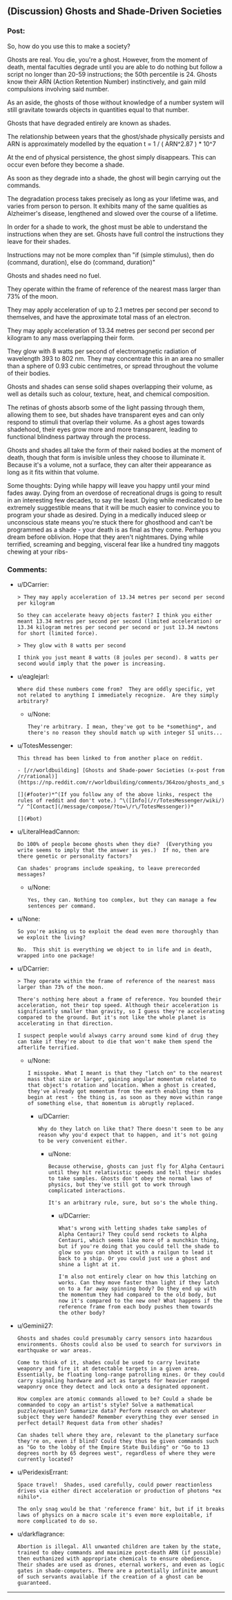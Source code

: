 ## (Discussion) Ghosts and Shade-Driven Societies

### Post:

So, how do you use this to make a society?

Ghosts are real. You die, you're a ghost. However, from the moment of death, mental faculties degrade until you are able to do nothing but follow a script no longer than 20-59 instructions; the 50th percentile is 24. Ghosts know their ARN (Action Retention Number) instinctively, and gain mild compulsions involving said number.

As an aside, the ghosts of those without knowledge of a number system will still gravitate towards objects in quantities equal to that number.

Ghosts that have degraded entirely are known as shades.

The relationship between years that the ghost/shade physically persists and ARN is approximately modelled by the equation t = 1 / ( ARN^2.87 ) * 10^7

At the end of physical persistence, the ghost simply disappears. This can occur even before they become a shade.

As soon as they degrade into a shade, the ghost will begin carrying out the commands.

 The degradation process takes precisely as long as your lifetime was, and varies from person to person. It exhibits many of the same qualities as Alzheimer's disease, lengthened and slowed over the course of a lifetime.

In order for a shade to work, the ghost must be able to understand the instructions when they are set. Ghosts have full control the instructions they leave for their shades.

Instructions may not be more complex than "if (simple stimulus), then do (command, duration), else do (command, duration)"

Ghosts and shades need no fuel.

They operate within the frame of reference of the nearest mass larger than 73% of the moon.

They may apply acceleration of up to 2.1 metres per second per second to themselves, and have the approximate total mass of an electron.

They may apply acceleration of 13.34 metres per second per second per kilogram to any mass overlapping their form.

They glow with 8 watts per second of electromagnetic radiation of wavelength 393 to 802 nm. They may concentrate this in an area no smaller than a sphere of 0.93 cubic centimetres, or spread throughout the volume of their bodies.

Ghosts and shades can sense solid shapes overlapping their volume, as well as details such as colour, texture, heat, and chemical composition.

The retinas of ghosts absorb some of the light passing through them, allowing them to see, but shades have transparent eyes and can only respond to stimuli that overlap their volume. As a ghost ages towards shadehood, their eyes grow more and more transparent, leading to functional blindness partway through the process.

Ghosts and shades all take the form of their naked bodies at the moment of death, though that form is invisible unless they choose to illuminate it. Because it's a volume, not a surface, they can alter their appearance as long as it fits within that volume.

Some thoughts: Dying while happy will leave you happy until your mind fades away. Dying from an overdose of recreational drugs is going to result in an interesting few decades, to say the least. Dying while medicated to be extremely suggestible means that it will be much easier to convince you to program your shade as desired. Dying in a medically induced sleep or unconscious state means you're stuck there for ghosthood and can't be programmed as a shade - your death is as final as they come. Perhaps you dream before oblivion. Hope that they aren't nightmares. Dying while terrified, screaming and begging, visceral fear like a hundred tiny maggots chewing at your ribs-

### Comments:

- u/DCarrier:
  ```
  > They may apply acceleration of 13.34 metres per second per second per kilogram

  So they can accelerate heavy objects faster? I think you either meant 13.34 metres per second per second (limited acceleration) or 13.34 kilogram metres per second per second or just 13.34 newtons for short (limited force).

  > They glow with 8 watts per second

  I think you just meant 8 watts (8 joules per second). 8 watts per second would imply that the power is increasing.
  ```

- u/eaglejarl:
  ```
  Where did these numbers come from?  They are oddly specific, yet not related to anything I immediately recognize.  Are they simply arbitrary?
  ```

  - u/None:
    ```
    They're arbitrary. I mean, they've got to be *something*, and there's no reason they should match up with integer SI units...
    ```

- u/TotesMessenger:
  ```
  This thread has been linked to from another place on reddit.

  - [/r/worldbuilding] [Ghosts and Shade-power Societies (x-post from /r/rational)](https://np.reddit.com/r/worldbuilding/comments/364zoo/ghosts_and_shadepower_societies_xpost_from/)

  [](#footer)*^(If you follow any of the above links, respect the rules of reddit and don't vote.) ^\([Info](/r/TotesMessenger/wiki/) ^/ ^[Contact](/message/compose/?to=\/r\/TotesMessenger))*

  [](#bot)
  ```

- u/LiteralHeadCannon:
  ```
  Do 100% of people become ghosts when they die?  (Everything you write seems to imply that the answer is yes.)  If no, then are there genetic or personality factors?

  Can shades' programs include speaking, to leave prerecorded messages?
  ```

  - u/None:
    ```
    Yes, they can. Nothing too complex, but they can manage a few sentences per command.
    ```

- u/None:
  ```
  So you're asking us to exploit the dead even more thoroughly than we exploit the living?

  No.  This shit is everything we object to in life and in death, wrapped into one package!
  ```

- u/DCarrier:
  ```
  > They operate within the frame of reference of the nearest mass larger than 73% of the moon.

  There's nothing here about a frame of reference. You bounded their acceleration, not their top speed. Although their acceleration is significantly smaller than gravity, so I guess they're accelerating compared to the ground. But it's not like the whole planet is accelerating in that direction.

  I suspect people would always carry around some kind of drug they can take if they're about to die that won't make them spend the afterlife terrified.
  ```

  - u/None:
    ```
    I misspoke. What I meant is that they "latch on" to the nearest mass that size or larger, gaining angular momentum related to that object's rotation and location. When a ghost is created, they've already got momentum from the earth enabling them to begin at rest - the thing is, as soon as they move within range of something else, that momentum is abruptly replaced.
    ```

    - u/DCarrier:
      ```
      Why do they latch on like that? There doesn't seem to be any reason why you'd expect that to happen, and it's not going to be very convenient either.
      ```

      - u/None:
        ```
        Because otherwise, ghosts can just fly for Alpha Centauri until they hit relativistic speeds and tell their shades to take samples. Ghosts don't obey the normal laws of physics, but they've still got to work through complicated interactions.

        It's an arbitrary rule, sure, but so's the whole thing.
        ```

        - u/DCarrier:
          ```
          What's wrong with letting shades take samples of Alpha Centauri? They could send rockets to Alpha Centauri, which seems like more of a munchkin thing, but if you're doing that you could tell the shade to glow so you can shoot it with a railgun to lead it back to a ship. Or you could just use a ghost and shine a light at it.

          I'm also not entirely clear on how this latching on works. Can they move faster than light if they latch on to a far away spinning body? Do they end up with the momentum they had compared to the old body, but now it's compared to the new one? What happens if the reference frame from each body pushes them towards the other body?
          ```

- u/Geminii27:
  ```
  Ghosts and shades could presumably carry sensors into hazardous environments. Ghosts could also be used to search for survivors in earthquake or war areas.

  Come to think of it, shades could be used to carry levitate weaponry and fire it at detectable targets in a given area. Essentially, be floating long-range patrolling mines. Or they could carry signaling hardware and act as targets for heavier ranged weaponry once they detect and lock onto a designated opponent.

  How complex are atomic commands allowed to be? Could a shade be commanded to copy an artist's style? Solve a mathematical puzzle/equation? Summarize data? Perform research on whatever subject they were handed? Remember everything they ever sensed in perfect detail? Request data from other shades?

  Can shades tell where they are, relevant to the planetary surface they're on, even if blind? Could they thus be given commands such as "Go to the lobby of the Empire State Building" or "Go to 13 degrees north by 65 degrees west", regardless of where they were currently located?
  ```

- u/PeridexisErrant:
  ```
  Space travel!  Shades, used carefully, could power reactionless drives via either direct acceleration or production of photons *ex nihilo*.

  The only snag would be that 'reference frame' bit, but if it breaks laws of physics on a macro scale it's even more exploitable, if more complicated to do so.
  ```

- u/darkflagrance:
  ```
  Abortion is illegal. All unwanted children are taken by the state, trained to obey commands and maximize post-death ARN (if possible) then euthanized with appropriate chemicals to ensure obedience. Their shades are used as drones, eternal workers, and even as logic gates in shade-computers. There are a potentially infinite amount of such servants available if the creation of a ghost can be guaranteed.
  ```

---

